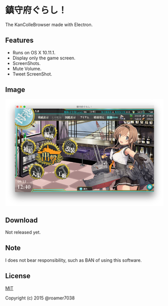 # 鎮守府ぐらし！
The KanColleBrowser made with Electron.

## Features
* Runs on OS X 10.11.1.
* Display only the game screen.
* ScreenShots.
* Mute Volume.
* Tweet ScreenShot.

## Image
![鎮守府ぐらし！](images/image.png)

## Download
Not released yet.

## Note
I does not bear responsibility, such as BAN of using this software.  

## License
[MIT](./LICENSE)

Copyright (c) 2015 @roamer7038 

